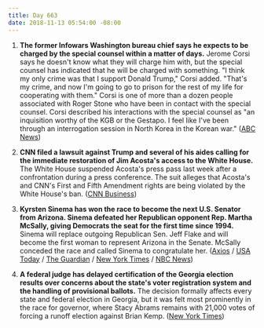 ```yaml
---
title: Day 663
date: 2018-11-13 05:54:00 -08:00
---
```


1. **The former Infowars Washington bureau chief says he expects to be charged by the special counsel within a matter of days.** Jerome Corsi says he doesn't know what they will charge him with, but the special counsel has indicated that he will be charged with something. "I think my only crime was that I support Donald Trump," Corsi added. "That's my crime, and now I'm going to go to prison for the rest of my life for cooperating with them." Corsi is one of more than a dozen people associated with Roger Stone who have been in contact with the special counsel. Corsi described his interactions with the special counsel as "an inquisition worthy of the KGB or the Gestapo. I feel like I've been through an interrogation session in North Korea in the Korean war." ([ABC News](https://abcnews.go.com/Politics/special-counsel-witness-expects-charged-mueller-probe/story?id=59148352))

2. **CNN filed a lawsuit against Trump and several of his aides calling for the immediate restoration of Jim Acosta's access to the White House.** The White House suspended Acosta's press pass last week after a confrontation during a press conference. The suit alleges that Acosta's and CNN's First and Fifth Amendment rights are being violated by the White House's ban. ([CNN Business](https://www.cnn.com/2018/11/13/media/cnn-sues-trump/index.html))

3. **Kyrsten Sinema has won the race to become the next U.S. Senator from Arizona. Sinema defeated her Republican opponent Rep. Martha McSally, giving Democrats the seat for the first time since 1994.** Sinema will replace outgoing Republican Sen. Jeff Flake and will become the first woman to represent Arizona in the Senate. McSally conceded the race and called Sinema to congratulate her. ([Axios](https://www.axios.com/kyrsten-sinema-jeff-flake-martha-mcsally-arizona-senate-cd83f897-da6d-4397-b970-cefe0f502159.html) / [USA Today](https://www.usatoday.com/story/news/politics/elections/2018/11/13/election-2018-update/1985929002/) / [The Guardian](https://www.theguardian.com/us-news/2018/nov/12/kyrsten-sinema-beats-martha-mcsally-arizona-senator) / [New York Times](https://www.nytimes.com/2018/11/12/us/kyrsten-sinema-arizona-senator.html) / [NBC News](https://www.nbcnews.com/politics/politics-news/democrat-kyrsten-sinema-wins-arizona-senate-race-after-nail-biter-n935206))

4. **A federal judge has delayed certification of the Georgia election results over concerns about the state's voter registration system and the handling of provisional ballots.** The decision formally affects every state and federal election in Georgia, but it was felt most prominently in the race for governor, where Stacy Abrams remains with 21,000 votes of forcing a runoff election against Brian Kemp. ([New York Times](https://www.nytimes.com/2018/11/12/us/georgia-governor-election.html))